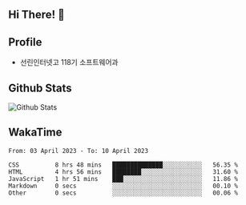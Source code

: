 ## Hi There! 👋

## Profile

-   선린인터넷고 118기 소프트웨어과

## Github Stats

![Github Stats](https://github-readme-stats.vercel.app/api/top-langs/?username=NY0510&theme=tokyonight&hide_border=true&layout=compact)

## WakaTime

<!--START_SECTION:waka-->

```text
From: 03 April 2023 - To: 10 April 2023

CSS          8 hrs 48 mins   ██████████████░░░░░░░░░░░   56.35 %
HTML         4 hrs 56 mins   ████████░░░░░░░░░░░░░░░░░   31.60 %
JavaScript   1 hr 51 mins    ███░░░░░░░░░░░░░░░░░░░░░░   11.86 %
Markdown     0 secs          ░░░░░░░░░░░░░░░░░░░░░░░░░   00.10 %
Other        0 secs          ░░░░░░░░░░░░░░░░░░░░░░░░░   00.06 %
```

<!--END_SECTION:waka-->

